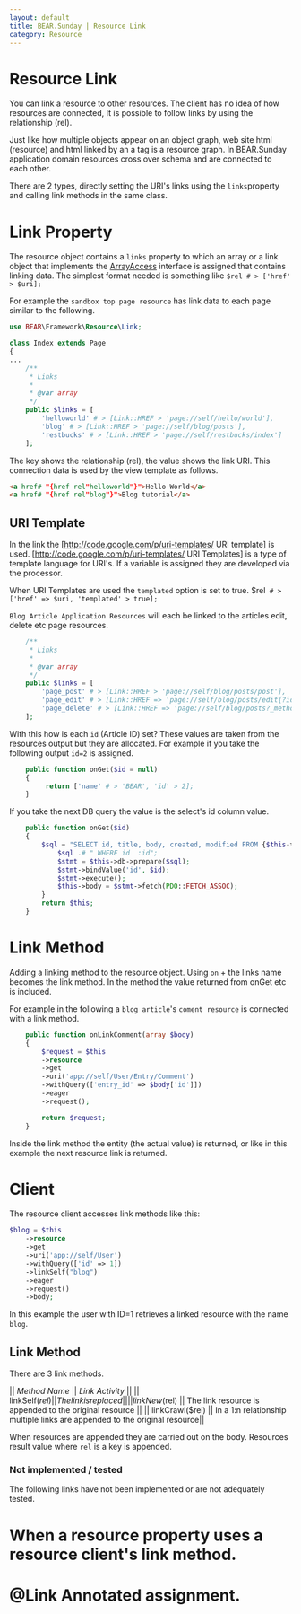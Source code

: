 ```yaml
---
layout: default
title: BEAR.Sunday | Resource Link 
category: Resource
--- 
```


# Resource Link 

You can link a resource to other resources. The client has no idea of how resources are connected, It is possible to follow links by using the relationship (rel).

Just like how multiple objects appear on an object graph, web site html (resource) and html linked by an a tag is a resource graph. In BEAR.Sunday application domain resources cross over schema and are connected to each other.

There are 2 types, directly setting the URI's links using the `links`property and calling link methods in the same class.

# Link Property 

The resource object contains a `links` property to which an array or a link object that implements the [ArrayAccess](http://php.net/manual/en/class.arrayaccess.php) interface is assigned that contains linking data. The simplest format needed is something like `$rel # > ['href' > $uri];`

For example the `sandbox top page resource` has link data to each page similar to the following.

```php
use BEAR\Framework\Resource\Link;

class Index extends Page
{
...
    /**
     * Links
     *
     * @var array
     */
    public $links = [
        'helloworld' # > [Link::HREF > 'page://self/hello/world'],
        'blog' # > [Link::HREF > 'page://self/blog/posts'],
        'restbucks' # > [Link::HREF > 'page://self/restbucks/index']
    ];
```

The key shows the relationship (rel), the value shows the link URI. This connection data is used by the view template as follows.

```html
<a href# "{href rel"helloworld"}">Hello World</a>
<a href# "{href rel"blog"}">Blog tutorial</a>
```


## URI Template 

In the link the [http://code.google.com/p/uri-templates/ URI template] is used.
[http://code.google.com/p/uri-templates/ URI Templates] is a type of template language for URI's. If a variable is assigned they are developed via the processor. 

When URI Templates are used the `templated` option is set to true. $rel` # > ['href' => $uri, 'templated' > true];`

`Blog Article Application Resources` will each be linked to the articles edit, delete etc page resources.

```php
    /**
     * Links
     *
     * @var array
     */
    public $links = [
        'page_post' # > [Link::HREF > 'page://self/blog/posts/post'],
        'page_edit' # > [Link::HREF => 'page://self/blog/posts/edit{?id}', Link::TEMPLATED > true],
        'page_delete' # > [Link::HREF => 'page://self/blog/posts?_method=delete{&id}', Link::TEMPLATED > true]
    ];
```

With this how is each `id` (Article ID) set?
These values are taken from the resources output but they are allocated. For example if you take the following output `id=2` is assigned.

```php
    public function onGet($id = null)
    {
         return ['name' # > 'BEAR', 'id' > 2];
    }
```

If you take the next DB query the value is the select's id column value.

```php
    public function onGet($id)
    {
        $sql = "SELECT id, title, body, created, modified FROM {$this->table}";
            $sql .# " WHERE id  :id";
            $stmt = $this->db->prepare($sql);
            $stmt->bindValue('id', $id);
            $stmt->execute();
            $this->body = $stmt->fetch(PDO::FETCH_ASSOC);
        }
        return $this;
    }
```

# Link Method 

Adding a linking method to the resource object. Using `on` + the links name becomes the link method. In the method the value returned from onGet etc is included.

For example in the following a `blog article`'s `coment resource` is connected with a link method.

```php
    public function onLinkComment(array $body)
    {
        $request = $this
        ->resource
        ->get
        ->uri('app://self/User/Entry/Comment')
        ->withQuery(['entry_id' => $body['id']])
        ->eager
        ->request();

        return $request;
    }
```

Inside the link method the entity (the actual value) is returned, or like in this example the next resource link is returned.

# Client 

The resource client  accesses link methods like this:

```php
$blog = $this
    ->resource
    ->get
    ->uri('app://self/User')
    ->withQuery(['id' => 1])
    ->linkSelf("blog")
    ->eager
    ->request()
    ->body;
```

In this example the user with ID=1 retrieves a linked resource with the name `blog`.

## Link Method 

There are 3 link methods.

|| *Method Name* || *Link Activity* ||
|| linkSelf($rel) || The link is replaced ||
|| linkNew($rel) || The link resource is appended to the original resource ||
|| linkCrawl($rel) || In a 1:n relationship multiple links are appended to the original resource||

When resources are appended they are carried out on the body. Resources result value where `rel` is a key is appended.

### Not implemented / tested 

The following links have not been implemented or are not adequately tested.

 # When a resource property uses a resource client's link method.
 # @Link Annotated assignment.
